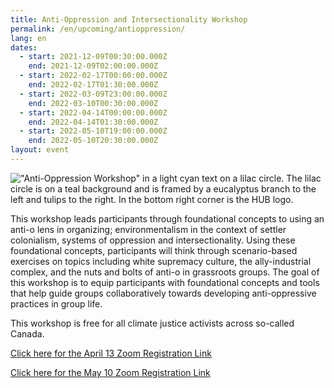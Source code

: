 ```yaml
---
title: Anti-Oppression and Intersectionality Workshop
permalink: /en/upcoming/antioppression/
lang: en
dates:
  - start: 2021-12-09T00:30:00.000Z
    end: 2021-12-09T02:00:00.000Z
  - start: 2022-02-17T00:00:00.000Z
    end: 2022-02-17T01:30:00.000Z
  - start: 2022-03-09T23:00:00.000Z
    end: 2022-03-10T00:30:00.000Z
  - start: 2022-04-14T00:00:00.000Z
    end: 2022-04-14T01:30:00.000Z
  - start: 2022-05-10T19:00:00.000Z
    end: 2022-05-10T20:30:00.000Z
layout: event
---
```

!["Anti-Oppression Workshop" in a light cyan text on a lilac circle. The lilac circle is on a teal background and is framed by a eucalyptus branch to the left and tulips to the right. In the bottom right corner is the HUB logo.](/media/anti-o_zoombanner.png "Anti-Oppression Workshop")

<!--StartFragment-->

This workshop leads participants through foundational concepts to using an anti-o lens in organizing; environmentalism in the context of settler colonialism, systems of oppression and intersectionality. Using these foundational concepts, participants will think through scenario-based exercises on topics including white supremacy culture, the ally-industrial complex, and the nuts and bolts of anti-o in grassroots groups. The goal of this workshop is to equip participants with foundational concepts and tools that help guide groups collaboratively towards developing anti-oppressive practices in group life.

This workshop is free for all climate justice activists across so-called Canada.

<!--EndFragment-->

[Click here for the April 13 Zoom Registration Link](https://us02web.zoom.us/meeting/register/tZAtfu2vpj4vG9ZeuD4jw-S31_-_2VSjrZ0l)

[Click here for the May 10 Zoom Registration Link](https://us02web.zoom.us/meeting/register/tZEqdO6tpjgiEtN4yyWYBi39KxpDjNQEWRM8)